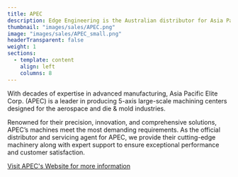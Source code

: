 ```yaml
---
title: APEC
description: Edge Engineering is the Australian distributor for Asia Pacific Elite Corp. (APEC) specialising in 5-axis large-scale machining centres.
thumbnail: "images/sales/APEC.png"
image: "images/sales/APEC_small.png"
headerTransparent: false
weight: 1
sections:
  - template: content
    align: left
    columns: 8
---
```


With decades of expertise in advanced manufacturing, Asia Pacific Elite Corp. (APEC) is a leader in producing 5-axis large-scale machining centers designed for the aerospace and die & mold industries.

Renowned for their precision, innovation, and comprehensive solutions, APEC’s machines meet the most demanding requirements. As the official distributor and servicing agent for APEC, we provide their cutting-edge machinery along with expert support to ensure exceptional performance and customer satisfaction.

[Visit APEC's Website for more information](https://www.apeccnc.com/)
